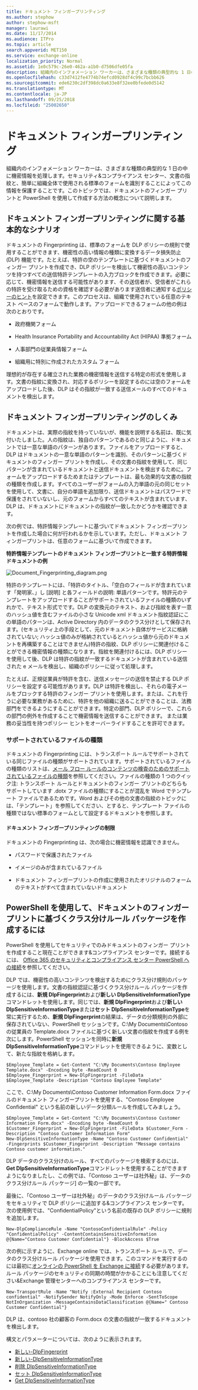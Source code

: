 ```yaml
---
title: ドキュメント フィンガープリンティング
ms.author: stephow
author: stephow-msft
manager: laurawi
ms.date: 11/17/2014
ms.audience: ITPro
ms.topic: article
search.appverid: MET150
ms.service: exchange-online
localization_priority: Normal
ms.assetid: 1e0c579c-26e0-462a-a1b0-d7506dfe05fa
description: 組織内のインフォメーション ワーカーは、さまざまな種類の典型的な 1 日の中に機密情報を処理します。文書 Fingerprinting では、組織全体で使用される標準のフォームを識別することによってこの情報を保護することが容易になります。このトピックでは、ドキュメントのフィンガー プリントと PowerShell を使用して作成する方法の概念について説明します。
ms.openlocfilehash: c33d7412fe4774b74efcd0928df4c99c7bcbb626
ms.sourcegitcommit: ede6230c2df398dc0a633e8f32ee0bfede0d5142
ms.translationtype: MT
ms.contentlocale: ja-JP
ms.lasthandoff: 09/25/2018
ms.locfileid: "25002650"
---
```

# <a name="document-fingerprinting"></a>ドキュメント フィンガープリンティング

組織内のインフォメーション ワーカーは、さまざまな種類の典型的な 1 日の中に機密情報を処理します。セキュリティ&amp;コンプライアンス センター、文書の指紋と、簡単に組織全体で使用される標準のフォームを識別することによってこの情報を保護することです。このトピックでは、ドキュメントのフィンガー プリントと PowerShell を使用して作成する方法の概念について説明します。
  
## <a name="basic-scenario-for-document-fingerprinting"></a>ドキュメント フィンガープリンティングに関する基本的なシナリオ

ドキュメントの Fingerprinting は、標準のフォームを DLP ポリシーの規則で使用することができます、機密性の高い情報の種類に変換するデータ損失防止 (DLP) 機能です。たとえば、特許の空のテンプレートに基づくドキュメントのフィンガー プリントを作成でき、DLP ポリシーを検出して機密性の高いコンテンツを持つすべての送信特許テンプレートの入力ブロックを作成できます。必要に応じて、機密情報を送信する可能性があります、その送信者が、受信者がこれらの特許を受け取るための資格を確認する必要があります送信者に通知する[ポリシーのヒント](use-notifications-and-policy-tips.md)を設定できます。このプロセスは、組織で使用されている任意のテキスト ベースのフォームで動作します。アップロードできるフォームの他の例は次のとおりです。 
  
- 政府機関フォーム
    
- Health Insurance Portability and Accountability Act (HIPAA) 準拠フォーム
    
- 人事部門の従業員情報フォーム
    
- 組織用に特別に作成されたカスタム フォーム
    
理想的が存在する確立された業務の機密情報を送信する特定の形式を使用します。文書の指紋に変換され、対応するポリシーを設定するのには空のフォームをアップロードした後、DLP はその指紋が一致する送信メールのすべてのドキュメントを検出します。
  
## <a name="how-document-fingerprinting-works"></a>ドキュメント フィンガープリンティングのしくみ

ドキュメントは、実際の指紋を持っていないが、機能を説明する名前は、既に気付いたしました。人の指紋は、独自のパターンであるのと同じように、ドキュメントでは一意な単語のパターンがあります。ファイルをアップロードすると、DLP はドキュメントの一意な単語のパターンを識別、そのパターンに基づくドキュメントのフィンガー プリントを作成し、その文書の指紋を使用して、同じパターンが含まれているドキュメントと送信ドキュメントを検出するために。フォームをアップロードするためまたはテンプレートは、最も効果的な文書の指紋の種類を作成します。すべてのユーザーがフォームの入力単語の元の同じセットを使用して、文書に、自分の単語を追加限り、送信ドキュメントはパスワードで保護をされていないし、元のフォームからすべてのテキストが含まれています、DLP は、ドキュメントにドキュメントの指紋が一致したかどうかを確認できます。
  
次の例では、特許情報テンプレートに基づいてドキュメント フィンガープリントを作成した場合に何が行われるかを示しています。ただし、ドキュメント フィンガープリントは、任意のフォームに基づいて作成できます。
  
**特許情報テンプレートのドキュメント フィンガープリントと一致する特許情報ドキュメントの例**

![Document_Fingerprinting_diagram.png](media/Document_Fingerprinting_diagram.png)
  
特許のテンプレートには、「特許のタイトル、「空白のフィールドが含まれています「発明家、」し [説明] と各フィールドの説明: 単語パターンです。特許元のテンプレートをアップロードすることがサポートされているファイルの種類のいずれかで、テキスト形式でです。DLP の変換元のテキスト、および指紋を表す一意のハッシュ値を含むファイルの小さな Unicode xml ドキュメント指紋認証にこの単語のパターンは、Active Directory 内のデータのクラス分けとして保存されます。(セキュリティ上の手段として、元のドキュメント自体がサービスに格納されていない; ハッシュ値のみが格納されているとハッシュ値から元のドキュメントを再構築することはできません)特許の指紋、DLP ポリシーに関連付けることができる機密情報の種類になります。指紋を関連付けるには、DLP ポリシーを使用して後、DLP は特許の指紋が一致するドキュメントが含まれている送信された e メールを検出し、組織のポリシーに従って処理します。 

たとえば、正規従業員が特許を含む、送信メッセージの送信を禁止する DLP ポリシーを設定する可能性があります。DLP は特許を検出し、それらの電子メールをブロックする特許のフィンガー プリントを使用します。または、これを行うに必要な業務があるために、特許を他の組織に送ることができることは、法務部門をできるようにすることができます。特定の部門、DLP ポリシーで、これらの部門の例外を作成することで機密情報を送信することができます。 または業務の妥当性を持つポリシー ヒントをオーバーライドすることを許可できます。
  
### <a name="supported-file-types"></a>サポートされているファイルの種類

ドキュメントの Fingerprinting には、トランスポート ルールでサポートされている同じファイルの種類がサポートされています。サポートされているファイルの種類のリストは、[メール フロー ルールのコンテンツの検査のためのサポートされているファイルの種類](https://docs.microsoft.com/en-us/exchange/security-and-compliance/mail-flow-rules/inspect-message-attachments#supported-file-types-for-mail-flow-rule-content-inspection)を参照してください。ファイルの種類の 1 つのクイック注: トランスポート ルールとドキュメントのフィンガー プリントのどちらもサポートしています .dotx ファイルの種類にすることが混乱を Word でテンプレート ファイルであるためです。Word およびその他の文書の指紋のトピックには、「テンプレート」を参照してください、とすると、テンプレート ファイルの種類ではない標準のフォームとして設定するドキュメントを参照します。
  
#### <a name="limitations-of-document-fingerprinting"></a>ドキュメント フィンガープリンティングの制限

ドキュメントの Fingerprinting は、次の場合に機密情報を認識できません。
  
- パスワードで保護されたファイル
    
- イメージのみが含まれているファイル
    
- ドキュメント フィンガープリントの作成に使用されたオリジナルのフォームのテキストがすべて含まれていないドキュメント
    
## <a name="use-powershell-to-create-a-classification-rule-package-based-on-document-fingerprinting"></a>PowerShell を使用して、ドキュメントのフィンガー プリントに基づくクラス分けルール パッケージを作成するには

PowerShell を使用してセキュリティでのみドキュメントのフィンガー プリントを作成すること現在ことができます&amp;コンプライアンス センターです。接続するには、 [Office 365 のセキュリティとコンプライアンス センター PowerShell への接続](https://docs.microsoft.com/en-us/powershell/exchange/office-365-scc/connect-to-scc-powershell/connect-to-scc-powershell)を参照してください。

DLP では、機密性の高いコンテンツを検出するためにクラス分け規則のパッケージを使用します。文書の指紋認証に基づくクラス分けルール パッケージを作成するには、**新規 DlpFingerprint**および**新しい DlpSensitiveInformationType**コマンドレットを使用します。同じでは、**新規 DlpFingerprint**および**新しい DlpSensitiveInformationType**または**セット DlpSensitiveInformationType**を常に実行するため、**新規 DlpFingerprint**の結果は、データの分類規則の外部に保存されていない、PowerShell セッションです。C:\My Documents\Contoso の従業員の Template.docx ファイルに基づく新しい文書の指紋を作成する例を次にします。PowerShell セッションを同時に**新規 DlpSensitiveInformationType**コマンドレットを使用できるように、変数として、新たな指紋を格納します。 
  
```
$Employee_Template = Get-Content "C:\My Documents\Contoso Employee Template.docx" -Encoding byte -ReadCount 0
$Employee_Fingerprint = New-DlpFingerprint -FileData $Employee_Template -Description "Contoso Employee Template"
```

ここで、C:\My Documents\Contoso Customer Information Form.docx ファイルのドキュメント フィンガープリントを使用する、"Contoso Employee Confidential" という名前の新しいデータ分類ルールを作成してみましょう。
  
```
$Employee_Template = Get-Content "C:\My Documents\Contoso Customer Information Form.docx" -Encoding byte -ReadCount 0
$Customer_Fingerprint = New-DlpFingerprint -FileData $Customer_Form -Description "Contoso Customer Information Form"
New-DlpSensitiveInformationType -Name "Contoso Customer Confidential" -Fingerprints $Customer_Fingerprint -Description "Message contains Contoso customer information." 
```

DLP データのクラス分けのルール、すべてのパッケージを検索するのには、 **Get DlpSensitiveInformationType**コマンドレットを使用することができますようになりましたし、この例では、「Contoso ユーザーは社外秘」は、データのクラス分けルール パッケージ] の一覧の一部です。 
  
最後に、「Contoso ユーザーは社外秘」のデータのクラス分けルール パッケージをセキュリティで DLP ポリシーに追加する&amp;コンプライアンス センターです。次の使用例では、"ConfidentialPolicy"という名前の既存の DLP ポリシーに規則を追加します。

```
New-DlpComplianceRule -Name "ContosoConfidentialRule" -Policy "ConfidentialPolicy" -ContentContainsSensitiveInformation @{Name="Contoso Customer Confidential"} -BlockAccess $True
```

次の例に示すように、Exchange online では、トランスポート ルールで、データのクラス分けルール パッケージを使用できます。このコマンドを実行するのには最初に[オンラインの PowerShell を Exchange に接続](https://docs.microsoft.com/en-us/powershell/exchange/exchange-online/connect-to-exchange-online-powershell/connect-to-exchange-online-powershell)する必要があります。ルール パッケージのセキュリティの同期の時間がかかることにも注意してください&amp;Exchange 管理センターへのコンプライアンス センターです。
  
```
New-TransportRule -Name "Notify :External Recipient Contoso confidential" -NotifySender NotifyOnly -Mode Enforce -SentToScope NotInOrganization -MessageContainsDataClassification @{Name=" Contoso Customer Confidential"}

```

DLP は、contoso 社の顧客の Form.docx の文書の指紋が一致するドキュメントを検出します。
  
構文とパラメーターについては、次のように表示されます。

- [新しい-DlpFingerprint](https://docs.microsoft.com/powershell/module/exchange/policy-and-compliance-dlp/New-DlpFingerprint)
- [新しい-DlpSensitiveInformationType](https://docs.microsoft.com/powershell/module/exchange/policy-and-compliance-dlp/New-DlpSensitiveInformationType)
- [削除 DlpSensitiveInformationType](https://docs.microsoft.com/powershell/module/exchange/policy-and-compliance-dlp/Remove-DlpSensitiveInformationType)
- [セット DlpSensitiveInformationType](https://docs.microsoft.com/powershell/module/exchange/policy-and-compliance-dlp/Set-DlpSensitiveInformationType)
- [Get DlpSensitiveInformationType](https://docs.microsoft.com/powershell/module/exchange/policy-and-compliance-dlp/Get-DlpSensitiveInformationType)
